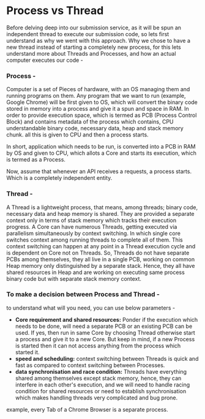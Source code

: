 # Process vs Thread

Before delving deep into our submission service, as it will be spun an independent thread to
execute our submission code, so lets first understand as why we went with this approach. Why we
chose to have a new thread instead of starting a completely new process, for this lets understand
more about Threads and Processes, and how an actual computer executes our code -

### Process -

Computer is a set of Pieces of hardware, with an OS managing them and running programs on them. Any
program that we want to run (example, Google Chrome) will be first given to OS, which will convert
the binary code stored in memory into a process and give it a spun and space in RAM. In order to
provide execution space, which is termed as PCB (Process Control Block) and contains metadata of
the process which contains, CPU understandable binary code, necessary data, heap and stack memory
chunk. all this is given to CPU and then a process starts.

In short, application which needs to be run, is converted into a PCB in RAM by OS and given to CPU,
which allots a Core and starts its execution, which is termed as a Process.

Now, assume that whenever an API receives a requests, a process starts. Which is a completely
independent entity.

### Thread -

A Thread is a lightweight process, that means, among threads; binary code, necessary data and heap
memory is shared. They are provided a separate context only in terms of stack memory which tracks
their execution progress. A Core can have numerous Threads, getting executed via parallelism
simultaneously by context switching. In which single core switches context among running threads
to complete all of them. This context switching can happen at any point in a Thread execution
cycle and is dependent on Core not on Threads. So, Threads do not have separate PCBs among
themselves, they all live in a single PCB, working on common Heap memory only distinguished by a
separate stack. Hence, they all have shared resources in Heap and are working on executing same
process binary code but with separate stack memory context.

### To make a decision between Process and Thread -
to understand what will you need, you can use below
parameters -
- **Core requirement and shared resources:** Ponder if the execution which needs to be done, will need
a separate PCB or an existing PCB can be used. If yes, then run in same Core by choosing Thread
otherwise start a process and give it to a new Core. But keep in mind, if a new Process is started
then it can not access anything from the process which started it.
- **speed and scheduling:** context switching between Threads is quick and fast as compared to context
switching between Processes.
- **data synchronisation and race condition:** Threads have everything shared among themselves except
stack memory, hence, they can interfere in each other's execution, and we will need to handle racing
condition for shared resources or need to establish synchronisation which makes handling threads
very complicated and bug prone.

example, every Tab of a Chrome Browser is a separate process.
